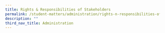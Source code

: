 ```yaml
---
title: Rights & Responsibilities of Stakeholders
permalink: /student-matters/administration/rights-n-responsibilities-of-stakeholders/
description: ""
third_nav_title: Administration
---
```

